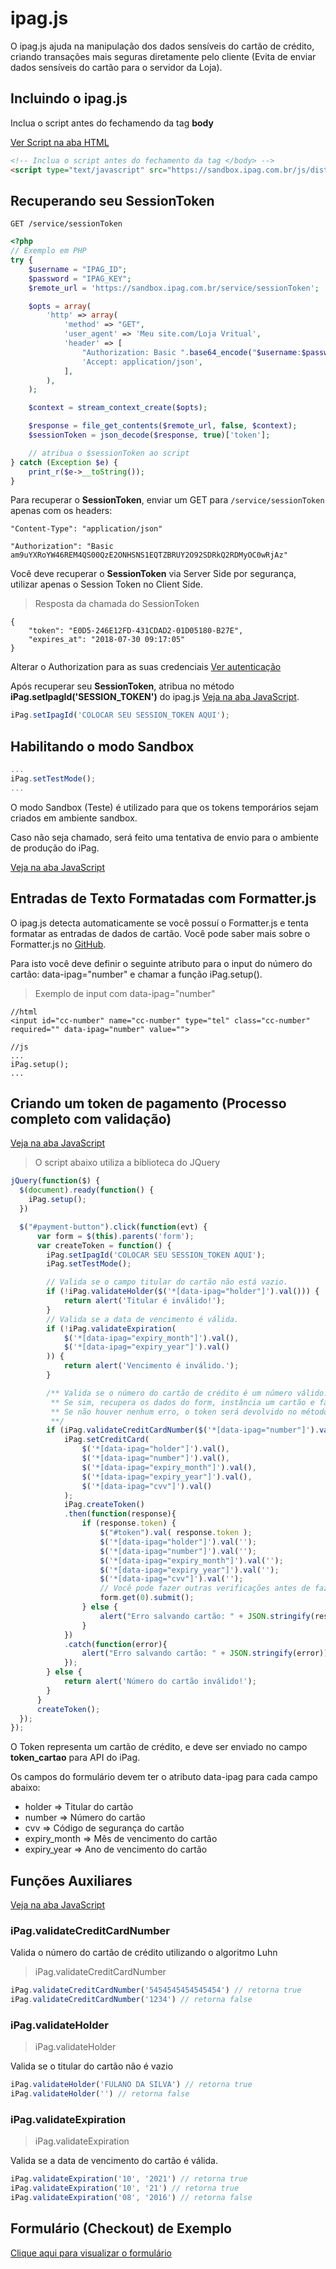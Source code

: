 # ipag.js

O ipag.js ajuda na manipulação dos dados sensíveis do cartão de crédito, criando transações mais seguras diretamente pelo cliente (Evita de enviar dados sensíveis do cartão para o servidor da Loja).

## Incluindo o ipag.js

Inclua o script antes do fechamendo da tag **body**

[Ver Script na aba HTML](?html#ipag-js)

```html
<!-- Inclua o script antes do fechamento da tag </body> -->
<script type="text/javascript" src="https://sandbox.ipag.com.br/js/dist/ipag.js"></script>
```

## Recuperando seu SessionToken

`GET /service/sessionToken`

```php
<?php
// Exemplo em PHP
try {
    $username = "IPAG_ID";
    $password = "IPAG_KEY";
    $remote_url = 'https://sandbox.ipag.com.br/service/sessionToken';

    $opts = array(
        'http' => array(
            'method' => "GET",
            'user_agent' => 'Meu site.com/Loja Vritual',
            'header' => [
                "Authorization: Basic ".base64_encode("$username:$password"),
                'Accept: application/json',
            ],
        ),
    );

    $context = stream_context_create($opts);

    $response = file_get_contents($remote_url, false, $context);
    $sessionToken = json_decode($response, true)['token'];

    // atribua o $sessionToken ao script
} catch (Exception $e) {
    print_r($e->__toString());
}
```

Para recuperar o **SessionToken**, enviar um GET para `/service/sessionToken` apenas com os headers:

`"Content-Type": "application/json"`

`"Authorization": "Basic am9uYXRoYW46REM4QS00QzE2ONHSNS1EQTZBRUY2O92SDRkQ2RDMyOC0wRjAz"`

Você deve recuperar o **SessionToken** via Server Side por segurança, utilizar apenas o Session Token no Client Side.

> Resposta da chamada do SessionToken

```
{
    "token": "E0D5-246E12FD-431CDAD2-01D05180-B27E",
    "expires_at": "2018-07-30 09:17:05"
}
```

<aside class="notice">
    Alterar o Authorization para as suas credenciais <a href="?javascript#autentica-o-api">Ver autenticação</a>
</aside>

Após recuperar seu **SessionToken**, atribua no método **iPag.setIpagId('SESSION_TOKEN')** do ipag.js [Veja na aba JavaScript](?javascript#incluindo-o-ipag-js).

```javascript
iPag.setIpagId('COLOCAR SEU SESSION_TOKEN AQUI');
```


## Habilitando o modo Sandbox

```javascript
...
iPag.setTestMode();
...
```

O modo Sandbox (Teste) é utilizado para que os tokens temporários sejam criados em ambiente sandbox.

Caso não seja chamado, será feito uma tentativa de envio para o ambiente de produção do iPag.

[Veja na aba JavaScript](?javascript#habilitando-o-modo-sandbox)

## Entradas de Texto Formatadas com Formatter.js

O ipag.js detecta automaticamente se você possuí o Formatter.js e tenta formatar as entradas de dados de cartão. Você pode saber mais sobre o Formatter.js no [GitHub](https://github.com/jaridmargolin/formatter.js).

Para isto você deve definir o seguinte atributo para o input do número do cartão: data-ipag="number" e chamar a função iPag.setup().

>Exemplo de input com data-ipag="number"

```
//html
<input id="cc-number" name="cc-number" type="tel" class="cc-number" required="" data-ipag="number" value="">
```

```
//js
...
iPag.setup();
...
```

## Criando um token de pagamento (Processo completo com validação)

[Veja na aba JavaScript](?javascript#criando-um-token-de-pagamento-processo-completo-com-valida-o)

>O script abaixo utiliza a biblioteca do JQuery

```javascript
jQuery(function($) {
  $(document).ready(function() {
    iPag.setup();
  })

  $("#payment-button").click(function(evt) {
      var form = $(this).parents('form');
      var createToken = function() {
        iPag.setIpagId('COLOCAR SEU SESSION_TOKEN AQUI');
        iPag.setTestMode();

        // Valida se o campo titular do cartão não está vazio.
        if (!iPag.validateHolder($('*[data-ipag="holder"]').val())) {
            return alert('Titular é inválido!');
        }
        // Valida se a data de vencimento é válida.
        if (!iPag.validateExpiration(
            $('*[data-ipag="expiry_month"]').val(),
            $('*[data-ipag="expiry_year"]').val()
        )) {
            return alert('Vencimento é inválido.');
        }

        /** Valida se o número do cartão de crédito é um número válido.
         ** Se sim, recupera os dados do form, instância um cartão e faz a chamada para criar um token
         ** Se não houver nenhum erro, o token será devolvido no método then(function(response)) ...
         **/
        if (iPag.validateCreditCardNumber($('*[data-ipag="number"]').val())) {
            iPag.setCreditCard(
                $('*[data-ipag="holder"]').val(),
                $('*[data-ipag="number"]').val(),
                $('*[data-ipag="expiry_month"]').val(),
                $('*[data-ipag="expiry_year"]').val(),
                $('*[data-ipag="cvv"]').val()
            );
            iPag.createToken()
            .then(function(response){
                if (response.token) {
                    $("#token").val( response.token );
                    $('*[data-ipag="holder"]').val('');
                    $('*[data-ipag="number"]').val('');
                    $('*[data-ipag="expiry_month"]').val('');
                    $('*[data-ipag="expiry_year"]').val('');
                    $('*[data-ipag="cvv"]').val('');
                    // Você pode fazer outras verificações antes de fazer o submit
                    form.get(0).submit();
                } else {
                    alert("Erro salvando cartão: " + JSON.stringify(response));
                }
            })
            .catch(function(error){
                alert("Erro salvando cartão: " + JSON.stringify(error));
            });
        } else {
            return alert('Número do cartão inválido!');
        }
      }
      createToken();
  });
});
```

O Token representa um cartão de crédito, e deve ser enviado no campo **token_cartao** para API do iPag.

Os campos do formulário devem ter o atributo data-ipag para cada campo abaixo:

* holder => Titular do cartão
* number => Número do cartão
* cvv => Código de segurança do cartão
* expiry_month => Mês de vencimento do cartão
* expiry_year => Ano de vencimento do cartão

## Funções Auxiliares

[Veja na aba JavaScript](?javascript#fun-es-auxiliares)

### iPag.validateCreditCardNumber
Valida o número do cartão de crédito utilizando o algoritmo Luhn

> iPag.validateCreditCardNumber

```javascript
iPag.validateCreditCardNumber('5454545454545454') // retorna true
iPag.validateCreditCardNumber('1234') // retorna false
```

### iPag.validateHolder

> iPag.validateHolder

Valida se o titular do cartão não é vazio

```javascript
iPag.validateHolder('FULANO DA SILVA') // retorna true
iPag.validateHolder('') // retorna false
```

### iPag.validateExpiration

> iPag.validateExpiration

Valida se a data de vencimento do cartão é válida.

```javascript
iPag.validateExpiration('10', '2021') // retorna true
iPag.validateExpiration('10', '21') // retorna true
iPag.validateExpiration('08', '2016') // retorna false
```

## Formulário (Checkout) de Exemplo

[Clique aqui para visualizar o formulário](https://sandbox.ipag.com.br/checkout-demo)
